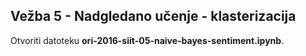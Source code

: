 ## Vežba 5 - Nadgledano učenje - klasterizacija

Otvoriti datoteku **ori-2016-siit-05-naive-bayes-sentiment.ipynb**.
